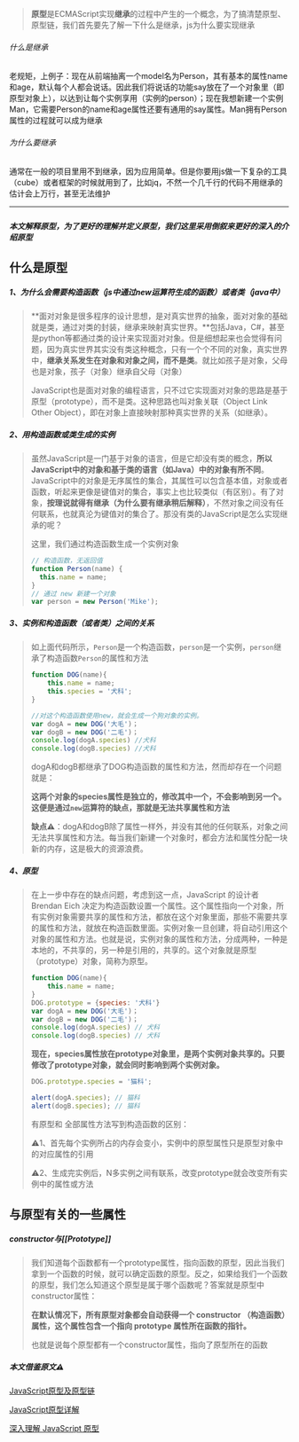 > **原型**是ECMAScript实现**继承**的过程中产生的一个概念，为了搞清楚原型、原型链，我们首先要先了解一下什么是继承，js为什么要实现继承

###### 什么是继承

​	老规矩，上例子：现在从前端抽离一个model名为Person，其有基本的属性name和age，默认每个人都会说话。因此我们将说话的功能say放在了一个对象里（即原型对象上），以达到让每个实例享用（实例的person）；现在我想新建一个实例Man，它需要Person的name和age属性还要有通用的say属性。Man拥有Person属性的过程就可以成为继承



###### 为什么要继承

​	通常在一般的项目里用不到继承，因为应用简单。但是你要用js做一下复杂的工具（cube）或者框架的时候就用到了，比如jq，不然一个几千行的代码不用继承的估计会上万行，甚至无法维护



------

##### 

##### 本文解释原型，为了更好的理解并定义原型，我们这里采用倒叙来更好的深入的介绍原型

## 什么是原型

##### 1、为什么会需要构造函数（js中通过new运算符生成的函数）或者类（java中）

> **面对对象是很多程序的设计思想，是对真实世界的抽象，面对对象的基础就是类，通过对类的封装，继承来映射真实世界。**包括Java，C#，甚至是python等都通过类的设计来实现面对对象。但是细想起来也会觉得有问题，因为真实世界其实没有类这种概念，只有一个个不同的对象，真实世界中，**继承关系发生在对象和对象之间，而不是类**。就比如孩子是对象，父母也是对象，孩子（对象）继承自父母（对象）
>
>
> JavaScript也是面对对象的编程语言，只不过它实现面对对象的思路是基于原型（prototype），而不是类。这种思路也叫对象关联（Object Link Other Object），即在对象上直接映射那种真实世界的关系（如继承）。

##### 2、用构造函数或类生成的实例

> 虽然JavaScript是一门基于对象的语言，但是它却没有类的概念，**所以JavaScript中的对象和基于类的语言（如Java）中的对象有所不同**。JavaScript中的对象是无序属性的集合，其属性可以包含基本值，对象或者函数，听起来更像是键值对的集合，事实上也比较类似（有区别）。有了对象，**按理说就得有继承（为什么要有继承稍后解释）**，不然对象之间没有任何联系，也就真沦为键值对的集合了。那没有类的JavaScript是怎么实现继承的呢？
>
> 这里，我们通过构造函数生成一个实例对象
>
> ```javascript
> // 构造函数，无返回值
> function Person(name) {
>   this.name = name;
> }
> // 通过 new 新建一个对象
> var person = new Person('Mike');
> ```
>
>  

##### 3、实例和构造函数（或者类）之间的关系

> 如上面代码所示，`Person`是一个构造函数，`person`是一个实例，`person`继承了构造函数`Person`的属性和方法
>
> ```javascript
> function DOG(name){
>     this.name = name;
>     this.species = '犬科';
> }
> 
> //对这个构造函数使用new，就会生成一个狗对象的实例。
> var dogA = new DOG('大毛')；
> var dogB = new DOG('二毛')；
> console.log(dogA.species) //犬科
> console.log(dogB.species) //犬科
> ```
>
> dogA和dogB都继承了DOG构造函数的属性和方法，然而却存在一个问题就是：
>
> **这两个对象的species属性是独立的，修改其中一个，不会影响到另一个。**这便是通过`new`运算符的缺点，那就是**无法共享属性和方法**
>
> **缺点⚠️**：dogA和dogB除了属性一样外，并没有其他的任何联系，对象之间无法共享属性和方法。每当我们新建一个对象时，都会方法和属性分配一块新的内存，这是极大的资源浪费。

##### 4、原型

> 在上一步中存在的缺点问题，考虑到这一点，JavaScript 的设计者 Brendan Eich 决定为构造函数设置一个属性。这个属性指向一个对象，所有实例对象需要共享的属性和方法，都放在这个对象里面，那些不需要共享的属性和方法，就放在构造函数里面。实例对象一旦创建，将自动引用这个对象的属性和方法。也就是说，实例对象的属性和方法，分成两种，一种是本地的，不共享的，另一种是引用的，共享的。这个对象就是原型（prototype）对象，简称为原型。
>
> ```javascript
> function DOG(name){
>     this.name = name;
> }
> DOG.prototype = {species: '犬科'}
> var dogA = new DOG('大毛')；
> var dogB = new DOG('二毛')；
> console.log(dogA.species) // 犬科
> console.log(dogB.species) // 犬科
> ```
>
> **现在，species属性放在prototype对象里，是两个实例对象共享的。只要修改了prototype对象，就会同时影响到两个实例对象。**
>
> ```javascript
> DOG.prototype.species = '猫科';
> 
> alert(dogA.species); // 猫科
> alert(dogB.species); // 猫科
> ```
>
> 有原型和 全部属性方法写到构造函数的区别：
>
> ⚠️1、首先每个实例所占的内存会变小，实例中的原型属性只是原型对象中的对应属性的引用
>
> ⚠️2、生成完实例后，N多实例之间有联系，改变prototype就会改变所有实例中的属性或方法

## 与原型有关的一些属性

##### constructor与[[Prototype]]

> 我们知道每个函数都有一个prototype属性，指向函数的原型，因此当我们拿到一个函数的时候，就可以确定函数的原型。反之，如果给我们一个函数的原型，我们怎么知道这个原型是属于哪个函数呢？答案就是原型中constructor属性：
>
> **在默认情况下，所有原型对象都会自动获得一个 constructor （构造函数）属性，这个属性包含一个指向 prototype 属性所在函数的指针。**
>
> 也就是说每个原型都有一个constructor属性，指向了原型所在的函数
>
>

##### 本文借鉴原文⚠️

[JavaScript原型及原型链](https://hexianzhi.github.io/2017/04/27/JavaScript%E5%8E%9F%E5%9E%8B/)

[JavaScript原型详解](https://juejin.im/post/57f336a9816dfa00568f300c)

[深入理解 JavaScript 原型](https://juejin.im/post/5a0a5dc4f265da430b7abffb)



###### 